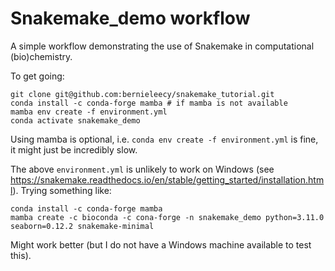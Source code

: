 # Snakemake_demo workflow

A simple workflow demonstrating the use of Snakemake in computational (bio)chemistry.

To get going:
```
git clone git@github.com:bernieleecy/snakemake_tutorial.git
conda install -c conda-forge mamba # if mamba is not available
mamba env create -f environment.yml
conda activate snakemake_demo
```

Using mamba is optional, i.e. `conda env create -f environment.yml` is fine, it might just be incredibly slow.

The above `environment.yml` is unlikely to work on Windows (see <https://snakemake.readthedocs.io/en/stable/getting_started/installation.html>).
Trying something like:
```
conda install -c conda-forge mamba
mamba create -c bioconda -c cona-forge -n snakemake_demo python=3.11.0 seaborn=0.12.2 snakemake-minimal
```
Might work better (but I do not have a Windows machine available to test this). 
